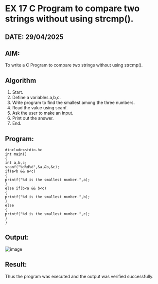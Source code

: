 # EX 17 C Program to compare two strings without using strcmp().
## DATE: 29/04/2025
## AIM:
To write a C Program to compare two strings without using strcmp().

## Algorithm
1. Start.
2. Define a variables a,b,c.
3. Write program to find the smallest among the three numbers.
4. Read the value using scanf.
5. Ask the user to make an input.
6. Print out the answer.
7. End. 

## Program:
```
#include<stdio.h>
int main()
{
int a,b,c;
scanf("%d%d%d",&a,&b,&c);
if(a<b && a<c)
{
printf("%d is the smallest number.",a);
}
else if(b<a && b<c)
{
printf("%d is the smallest number.",b);
}
else
{
printf("%d is the smallest number.",c);
}
}
```

## Output:

![image](https://github.com/user-attachments/assets/2e9a035d-daf3-4e64-be30-d185d1815ca6)


## Result:
Thus the program was executed and the output was verified successfully.
